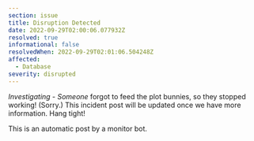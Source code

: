 ```yaml
---
section: issue
title: Disruption Detected
date: 2022-09-29T02:00:06.077932Z
resolved: true
informational: false
resolvedWhen: 2022-09-29T02:01:06.504248Z
affected:
  - Database
severity: disrupted
---
```

*Investigating* - _Someone_ forgot to feed the plot bunnies, so they stopped working! (Sorry.) This incident post will be updated once we have more information. Hang tight!

This is an automatic post by a monitor bot.
        
